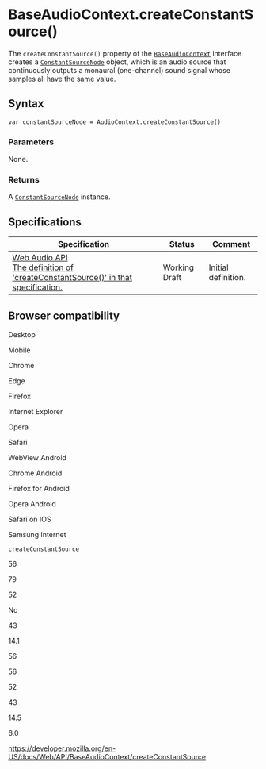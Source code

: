# BaseAudioContext.createConstantSource()

The `createConstantSource()` property of the [`BaseAudioContext`](../baseaudiocontext) interface creates a [`ConstantSourceNode`](../constantsourcenode) object, which is an audio source that continuously outputs a monaural (one-channel) sound signal whose samples all have the same value.

## Syntax

    var constantSourceNode = AudioContext.createConstantSource()

### Parameters

None.

### Returns

A [`ConstantSourceNode`](../constantsourcenode) instance.

## Specifications

<table><thead><tr class="header"><th>Specification</th><th>Status</th><th>Comment</th></tr></thead><tbody><tr class="odd"><td><a href="https://webaudio.github.io/web-audio-api/#dom-baseaudiocontext-createconstantsource">Web Audio API<br />
<span class="small">The definition of 'createConstantSource()' in that specification.</span></a></td><td><span class="spec-wd">Working Draft</span></td><td>Initial definition.</td></tr></tbody></table>

## Browser compatibility

Desktop

Mobile

Chrome

Edge

Firefox

Internet Explorer

Opera

Safari

WebView Android

Chrome Android

Firefox for Android

Opera Android

Safari on IOS

Samsung Internet

`createConstantSource`

56

79

52

No

43

14.1

56

56

52

43

14.5

6.0

<a href="https://developer.mozilla.org/en-US/docs/Web/API/BaseAudioContext/createConstantSource" class="_attribution-link">https://developer.mozilla.org/en-US/docs/Web/API/BaseAudioContext/createConstantSource</a>
